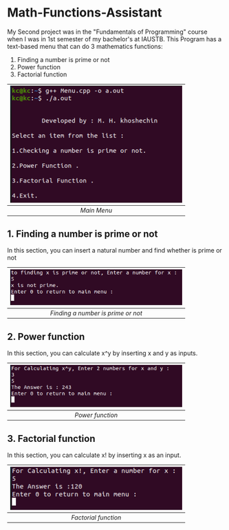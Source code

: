 # Math-Functions-Assistant

My Second project was in the "Fundamentals of Programming" course when I was in 1st semester of my bachelor's at IAUSTB. This Program has a text-based menu that can do 3 mathematics functions:
1. Finding a number is prime or not
2. Power function
3. Factorial function

| <img src="01.png" alt="Main Menu" width="400"/> | 
|:--:| 
| *Main Menu* |

## 1. Finding a number is prime or not

In this section, you can insert a natural number and find whether is prime or not

| <img src="02.png" alt="Finding a number is prime or not" width="400"/> | 
|:--:| 
| *Finding a number is prime or not* |

## 2. Power function
In this section, you can calculate x^y by inserting x and y as inputs.

| <img src="03.png" alt="Power function" width="400"/> | 
|:--:| 
| *Power function* |

## 3. Factorial function
In this section, you can calculate x! by inserting x as an input.

| <img src="04.png" alt="Factorial function" width="400"/> | 
|:--:| 
| *Factorial function* |
